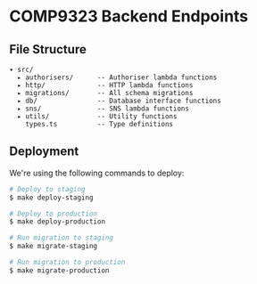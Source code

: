 # COMP9323 Backend Endpoints

## File Structure

```
▾ src/
  ▸ authorisers/      -- Authoriser lambda functions
  ▸ http/             -- HTTP lambda functions
  ▸ migrations/       -- All schema migrations
  ▸ db/               -- Database interface functions
  ▸ sns/              -- SNS lambda functions
  ▸ utils/            -- Utility functions
    types.ts          -- Type definitions
```

## Deployment

We're using the following commands to deploy:

```sh
# Deploy to staging
$ make deploy-staging

# Deploy to production
$ make deploy-production

# Run migration to staging
$ make migrate-staging

# Run migration to production
$ make migrate-production
```


